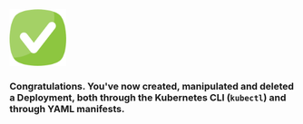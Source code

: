 
<img src="../../assets/done.png" alt="drawing" width="100"/> 

<br>

###  Congratulations. You've now created, manipulated and deleted a Deployment, both through the Kubernetes CLI (`kubectl`) and through YAML manifests. 